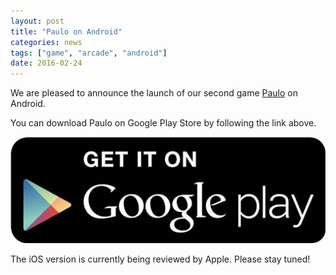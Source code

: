```yaml
---
layout: post
title: "Paulo on Android"
categories: news
tags: ["game", "arcade", "android"]
date: 2016-02-24
---
```


We are pleased to announce the launch of our second game <a href="/games/paulo">Paulo</a> on Android.

You can download Paulo on Google Play Store by following the link above.

<a href="https://play.google.com/store/apps/details?id=com.studiokurage.paulo" target="_blank">
	<img src="/images/googleplay_get_it.jpg" alt="Get it on Google Play" />
</a>

The iOS version is currently being reviewed by Apple. Please stay tuned!
